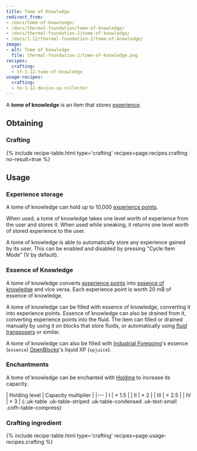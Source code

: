 ```yaml
---
title: Tome of Knowledge
redirect_from:
- /docs/tome-of-knowledge/
- /docs/thermal-foundation/tome-of-knowledge/
- /docs/thermal-foundation-2/tome-of-knowledge/
- /docs/1.12/thermal-foundation-2/tome-of-knowledge/
image:
- alt: Tome of knowledge
  file: thermal-foundation-2/tome-of-knowledge.png
recipes:
  crafting:
  - tf-1-12-tome-of-knowledge
usage-recipes:
  crafting:
  - te-1-12-device-xp-collector
---
```


A **tome of knowledge** is an item that stores
[experience](https://minecraft.gamepedia.com/Experience).


Obtaining
---------

### Crafting
{% include recipe-table.html type='crafting' recipes=page.recipes.crafting no-result=true %}


Usage
-----

### Experience storage
A tome of knowledge can hold up to 10,000 [experience
points](https://minecraft.gamepedia.com/Experience).

When used, a tome of knowledge takes one level worth of experience from the user
and stores it. When used while sneaking, it returns one level worth of stored
experience to the user.

A tome of knowledge is able to automatically store any experience gained by its
user. This can be enabled and disabled by pressing "Cycle Item Mode" (V by
default).

### Essence of Knowledge
A tome of knowledge converts [experience
points](https://minecraft.gamepedia.com/Experience) into [essence of
knowledge](../essence-of-knowledge/) and vice versa. Each experience point is
worth 20 mB of essence of knowledge.

A tome of knowledge can be filled with essence of knowledge, converting it into
experience points. Essence of knowledge can also be drained from it, converting
experience points into the fluid. The item can filled or drained manually by
using it on blocks that store fluids, or automatically using [fluid
transposers](../../thermal-expansion/fluid-transposer/) or similar.

A tome of knowledge can also be filled with [Industrial
Foregoing](https://www.curseforge.com/minecraft/mc-mods/industrial-foregoing)'s
essence (`essence`) [OpenBlocks](https://www.openmods.info/)'s liquid XP
(`xpjuice`).

### Enchantments
A tome of knowledge can be enchanted with [Holding](../../cofh-core/holding/) to increase
its capacity.

| Holding level | Capacity multiplier |
|---
| I | × 1.5 |
| II | × 2 |
| III | × 2.5 |
| IV | × 3 |
{:.uk-table .uk-table-striped .uk-table-condensed .uk-text-small .cofh-table-compress}

### Crafting ingredient
{% include recipe-table.html type='crafting' recipes=page.usage-recipes.crafting %}
